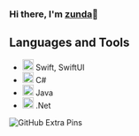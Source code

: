### Hi there, I'm [zunda](https://twitter.com/zunda_pixel)👋

## Languages and Tools

- <code><img height="20" src="https://cdn.jsdelivr.net/gh/devicons/devicon/icons/swift/swift-original.svg" /></code> Swift, SwiftUI
- <code><img height="20" src="https://cdn.jsdelivr.net/gh/devicons/devicon/icons/csharp/csharp-original.svg" /></code> C#
- <code><img height="20" src="https://cdn.jsdelivr.net/gh/devicons/devicon/icons/java/java-original.svg" /></code> Java
- <code><img height="20" src="https://cdn.jsdelivr.net/gh/devicons/devicon/icons/dot-net/dot-net-original.svg" /></code> .Net

![GitHub Extra Pins](https://github-readme-stats.vercel.app/api/pin/?username=zunda-pixel&repo=Celemo&theme=calm)
